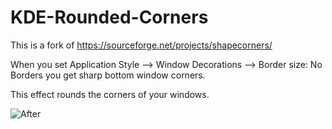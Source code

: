 # KDE-Rounded-Corners

This is a fork of https://sourceforge.net/projects/shapecorners/

When you set Application Style --> Window Decorations --> Border size: No Borders you get sharp bottom window corners.

This effect rounds the corners of your windows.


![After](https://raw.githubusercontent.com/alex47/KDE-Rounded-Corners/master/screenshots/after.PNG)
